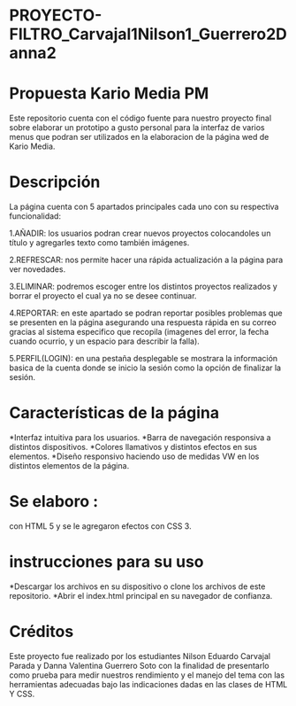 # PROYECTO-FILTRO_Carvajal1Nilson1_Guerrero2Danna2
# Propuesta Kario Media PM
 Este repositorio cuenta con el código fuente para nuestro proyecto final sobre elaborar un prototipo a gusto personal para la interfaz de varios menus que podran ser utilizados en la elaboracion de la página wed de Kario Media.

#  Descripción
 La página cuenta con 5 apartados principales cada uno con su respectiva funcionalidad:
 
 1.AÑADIR: los usuarios podran crear nuevos proyectos colocandoles un título y agregarles texto como también imágenes.
 
 2.REFRESCAR: nos permite hacer una rápida actualización a la página para ver novedades.
 
 3.ELIMINAR: podremos escoger entre los distintos proyectos realizados y borrar el proyecto el cual ya no se desee continuar.
 
 4.REPORTAR: en este apartado se podran reportar posibles problemas que se presenten en la página asegurando una respuesta rápida en su correo gracias al sistema especifico que recopila (imagenes del error, la fecha cuando ocurrio, y un 
 espacio para describir la falla).
 
 5.PERFIL(LOGIN): en una pestaña desplegable se mostrara la información basica de la cuenta donde se inicio la sesión como la opción de finalizar la sesión.

# Características de la página
 *Interfaz intuitiva para los usuarios.
 *Barra de navegación responsiva a distintos dispositivos.
 *Colores llamativos y distintos efectos en sus elementos.
 *Diseño responsivo haciendo uso de medidas VW en los distintos elementos de la página.

# Se elaboro :
 con HTML 5 y se le agregaron efectos con CSS 3.

# instrucciones para su uso
*Descargar los archivos en su dispositivo o clone los archivos de este repositorio.
*Abrir el index.html principal en su navegador de confianza.

# Créditos
Este proyecto fue realizado por los estudiantes Nilson Eduardo Carvajal Parada y Danna Valentina Guerrero Soto con la finalidad de presentarlo como prueba para medir nuestros rendimiento y el manejo del tema con las herramientas adecuadas bajo las indicaciones dadas en las clases de HTML Y CSS.
